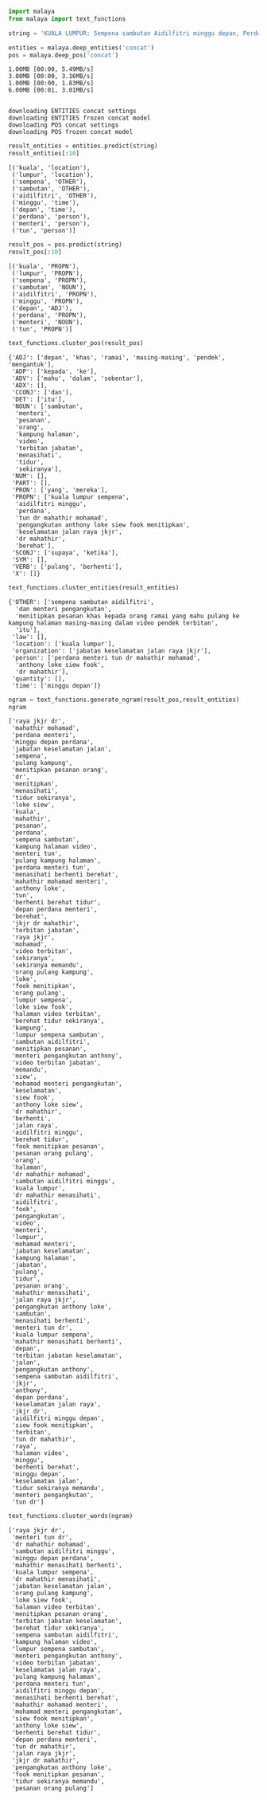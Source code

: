 

```python
import malaya
from malaya import text_functions
```


```python
string = 'KUALA LUMPUR: Sempena sambutan Aidilfitri minggu depan, Perdana Menteri Tun Dr Mahathir Mohamad dan Menteri Pengangkutan Anthony Loke Siew Fook menitipkan pesanan khas kepada orang ramai yang mahu pulang ke kampung halaman masing-masing. Dalam video pendek terbitan Jabatan Keselamatan Jalan Raya (JKJR) itu, Dr Mahathir menasihati mereka supaya berhenti berehat dan tidur sebentar  sekiranya mengantuk ketika memandu.'
```


```python
entities = malaya.deep_entities('concat')
pos = malaya.deep_pos('concat')
```

    1.00MB [00:00, 5.49MB/s]                   
    3.00MB [00:00, 3.16MB/s]                          
    1.00MB [00:00, 1.83MB/s]                   
    6.00MB [00:01, 3.01MB/s]                          


    downloading ENTITIES concat settings
    downloading ENTITIES frozen concat model
    downloading POS concat settings
    downloading POS frozen concat model



```python
result_entities = entities.predict(string)
result_entities[:10]
```




    [('kuala', 'location'),
     ('lumpur', 'location'),
     ('sempena', 'OTHER'),
     ('sambutan', 'OTHER'),
     ('aidilfitri', 'OTHER'),
     ('minggu', 'time'),
     ('depan', 'time'),
     ('perdana', 'person'),
     ('menteri', 'person'),
     ('tun', 'person')]




```python
result_pos = pos.predict(string)
result_pos[:10]
```




    [('kuala', 'PROPN'),
     ('lumpur', 'PROPN'),
     ('sempena', 'PROPN'),
     ('sambutan', 'NOUN'),
     ('aidilfitri', 'PROPN'),
     ('minggu', 'PROPN'),
     ('depan', 'ADJ'),
     ('perdana', 'PROPN'),
     ('menteri', 'NOUN'),
     ('tun', 'PROPN')]




```python
text_functions.cluster_pos(result_pos)
```




    {'ADJ': ['depan', 'khas', 'ramai', 'masing-masing', 'pendek', 'mengantuk'],
     'ADP': ['kepada', 'ke'],
     'ADV': ['mahu', 'dalam', 'sebentar'],
     'ADX': [],
     'CCONJ': ['dan'],
     'DET': ['itu'],
     'NOUN': ['sambutan',
      'menteri',
      'pesanan',
      'orang',
      'kampung halaman',
      'video',
      'terbitan jabatan',
      'menasihati',
      'tidur',
      'sekiranya'],
     'NUM': [],
     'PART': [],
     'PRON': ['yang', 'mereka'],
     'PROPN': ['kuala lumpur sempena',
      'aidilfitri minggu',
      'perdana',
      'tun dr mahathir mohamad',
      'pengangkutan anthony loke siew fook menitipkan',
      'keselamatan jalan raya jkjr',
      'dr mahathir',
      'berehat'],
     'SCONJ': ['supaya', 'ketika'],
     'SYM': [],
     'VERB': ['pulang', 'berhenti'],
     'X': []}




```python
text_functions.cluster_entities(result_entities)
```




    {'OTHER': ['sempena sambutan aidilfitri',
      'dan menteri pengangkutan',
      'menitipkan pesanan khas kepada orang ramai yang mahu pulang ke kampung halaman masing-masing dalam video pendek terbitan',
      'itu'],
     'law': [],
     'location': ['kuala lumpur'],
     'organization': ['jabatan keselamatan jalan raya jkjr'],
     'person': ['perdana menteri tun dr mahathir mohamad',
      'anthony loke siew fook',
      'dr mahathir'],
     'quantity': [],
     'time': ['minggu depan']}




```python
ngram = text_functions.generate_ngram(result_pos,result_entities)
ngram
```




    ['raya jkjr dr',
     'mahathir mohamad',
     'perdana menteri',
     'minggu depan perdana',
     'jabatan keselamatan jalan',
     'sempena',
     'pulang kampung',
     'menitipkan pesanan orang',
     'dr',
     'menitipkan',
     'menasihati',
     'tidur sekiranya',
     'loke siew',
     'kuala',
     'mahathir',
     'pesanan',
     'perdana',
     'sempena sambutan',
     'kampung halaman video',
     'menteri tun',
     'pulang kampung halaman',
     'perdana menteri tun',
     'menasihati berhenti berehat',
     'mahathir mohamad menteri',
     'anthony loke',
     'tun',
     'berhenti berehat tidur',
     'depan perdana menteri',
     'berehat',
     'jkjr dr mahathir',
     'terbitan jabatan',
     'raya jkjr',
     'mohamad',
     'video terbitan',
     'sekiranya',
     'sekiranya memandu',
     'orang pulang kampung',
     'loke',
     'fook menitipkan',
     'orang pulang',
     'lumpur sempena',
     'loke siew fook',
     'halaman video terbitan',
     'berehat tidur sekiranya',
     'kampung',
     'lumpur sempena sambutan',
     'sambutan aidilfitri',
     'menitipkan pesanan',
     'menteri pengangkutan anthony',
     'video terbitan jabatan',
     'memandu',
     'siew',
     'mohamad menteri pengangkutan',
     'keselamatan',
     'siew fook',
     'anthony loke siew',
     'dr mahathir',
     'berhenti',
     'jalan raya',
     'aidilfitri minggu',
     'berehat tidur',
     'fook menitipkan pesanan',
     'pesanan orang pulang',
     'orang',
     'halaman',
     'dr mahathir mohamad',
     'sambutan aidilfitri minggu',
     'kuala lumpur',
     'dr mahathir menasihati',
     'aidilfitri',
     'fook',
     'pengangkutan',
     'video',
     'menteri',
     'lumpur',
     'mohamad menteri',
     'jabatan keselamatan',
     'kampung halaman',
     'jabatan',
     'pulang',
     'tidur',
     'pesanan orang',
     'mahathir menasihati',
     'jalan raya jkjr',
     'pengangkutan anthony loke',
     'sambutan',
     'menasihati berhenti',
     'menteri tun dr',
     'kuala lumpur sempena',
     'mahathir menasihati berhenti',
     'depan',
     'terbitan jabatan keselamatan',
     'jalan',
     'pengangkutan anthony',
     'sempena sambutan aidilfitri',
     'jkjr',
     'anthony',
     'depan perdana',
     'keselamatan jalan raya',
     'jkjr dr',
     'aidilfitri minggu depan',
     'siew fook menitipkan',
     'terbitan',
     'tun dr mahathir',
     'raya',
     'halaman video',
     'minggu',
     'berhenti berehat',
     'minggu depan',
     'keselamatan jalan',
     'tidur sekiranya memandu',
     'menteri pengangkutan',
     'tun dr']




```python
text_functions.cluster_words(ngram)
```




    ['raya jkjr dr',
     'menteri tun dr',
     'dr mahathir mohamad',
     'sambutan aidilfitri minggu',
     'minggu depan perdana',
     'mahathir menasihati berhenti',
     'kuala lumpur sempena',
     'dr mahathir menasihati',
     'jabatan keselamatan jalan',
     'orang pulang kampung',
     'loke siew fook',
     'halaman video terbitan',
     'menitipkan pesanan orang',
     'terbitan jabatan keselamatan',
     'berehat tidur sekiranya',
     'sempena sambutan aidilfitri',
     'kampung halaman video',
     'lumpur sempena sambutan',
     'menteri pengangkutan anthony',
     'video terbitan jabatan',
     'keselamatan jalan raya',
     'pulang kampung halaman',
     'perdana menteri tun',
     'aidilfitri minggu depan',
     'menasihati berhenti berehat',
     'mahathir mohamad menteri',
     'mohamad menteri pengangkutan',
     'siew fook menitipkan',
     'anthony loke siew',
     'berhenti berehat tidur',
     'depan perdana menteri',
     'tun dr mahathir',
     'jalan raya jkjr',
     'jkjr dr mahathir',
     'pengangkutan anthony loke',
     'fook menitipkan pesanan',
     'tidur sekiranya memandu',
     'pesanan orang pulang']




```python

```
